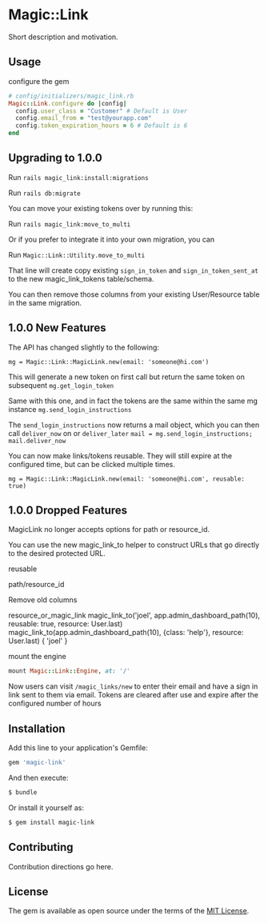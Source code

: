 # Magic::Link
Short description and motivation.

## Usage
configure the gem
```ruby
# config/initializers/magic_link.rb
Magic::Link.configure do |config|
  config.user_class = "Customer" # Default is User
  config.email_from = "test@yourapp.com"
  config.token_expiration_hours = 6 # Default is 6
end
```

## Upgrading to 1.0.0

Run `rails magic_link:install:migrations`

Run `rails db:migrate`

You can move your existing tokens over by running this:

Run `rails magic_link:move_to_multi`

Or if you prefer to integrate it into your own migration, you can

Run `Magic::Link::Utility.move_to_multi`

That line will create copy existing `sign_in_token` and `sign_in_token_sent_at` to the new magic_link_tokens table/schema.

You can then remove those columns from your existing User/Resource table in the same migration.


## 1.0.0 New Features

The API has changed slightly to the following:

`mg = Magic::Link::MagicLink.new(email: 'someone@hi.com')`

This will generate a new token on first call but return the same token on subsequent
`mg.get_login_token` 

Same with this one, and in fact the tokens are the same within the same mg instance
`mg.send_login_instructions` 

The `send_login_instructions` now returns a mail object, which you can then call `deliver_now` on or `deliver_later`
`mail = mg.send_login_instructions; mail.deliver_now` 

You can now make links/tokens reusable. They will still expire at the configured time, but can be clicked multiple times.

`mg = Magic::Link::MagicLink.new(email: 'someone@hi.com', reusable: true)`



## 1.0.0 Dropped Features

MagicLink no longer accepts options for path or resource_id. 

You can use the new magic_link_to helper to construct URLs that go directly to the desired protected URL.


reusable

path/resource_id

Remove old columns 


resource_or_magic_link
magic_link_to('joel', app.admin_dashboard_path(10), reusable: true, resource: User.last)
magic_link_to(app.admin_dashboard_path(10), {class: 'help'}, resource: User.last) { 'joel' }


mount the engine
```ruby
mount Magic::Link::Engine, at: '/'
```

Now users can visit `/magic_links/new` to enter their email and have a sign in
link sent to them via email. Tokens are cleared after use and expire after the
configured number of hours

## Installation
Add this line to your application's Gemfile:

```ruby
gem 'magic-link'
```

And then execute:
```bash
$ bundle
```

Or install it yourself as:
```bash
$ gem install magic-link
```

## Contributing
Contribution directions go here.

## License
The gem is available as open source under the terms of the [MIT License](https://opensource.org/licenses/MIT).
